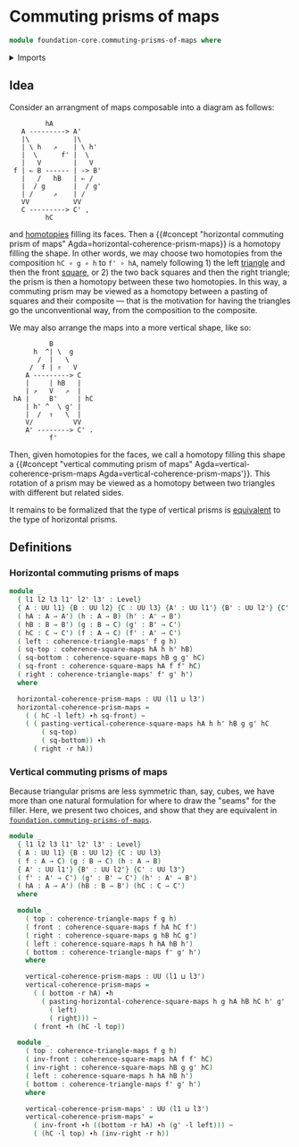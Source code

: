 # Commuting prisms of maps

```agda
module foundation-core.commuting-prisms-of-maps where
```

<details><summary>Imports</summary>

```agda
open import foundation.universe-levels

open import foundation-core.commuting-squares-of-maps
open import foundation-core.commuting-triangles-of-maps
open import foundation-core.homotopies
open import foundation-core.whiskering-homotopies
```

</details>

## Idea

Consider an arrangment of maps composable into a diagram as follows:

```text
         hA
   A ---------> A'
   |\           |\
   | \ h   ⇗    | \ h'
   |  \      f' |  \
   |   V        |   V
 f | ⇐ B ------ | -> B'
   |   /   hB   | ⇐ /
   |  / g       |  / g'
   | /     ⇗    | /
   VV           VV
   C ---------> C' ,
         hC
```

and [homotopies](foundation-core.homotopies.md) filling its faces. Then a
{{#concept "horizontal commuting prism of maps" Agda=horizontal-coherence-prism-maps}}
is a homotopy filling the shape. In other words, we may choose two homotopies
from the composition `hC ∘ g ∘ h` to `f' ∘ hA`, namely following 1) the left
[triangle](foundation-core.commuting-triangles-of-maps.md) and then the front
[square](foundation-core.commuting-squares-of-maps.md), or 2) the two back
squares and then the right triangle; the prism is then a homotopy between these
two homotopies. In this way, a commuting prism may be viewed as a homotopy
between a pasting of squares and their composite — that is the motivation for
having the triangles go the unconventional way, from the composition to the
composite.

We may also arrange the maps into a more vertical shape, like so:

```text
          B
      h  ^| \  g
       /  |   \
     /  f | ⇑   V
    A ---------> C
    |     | hB   |
    | ⇗   V   ⇗  |
 hA |     B'     | hC
    | h' ^  \ g' |
    |  /  ⇑   \  |
    V/          VV
    A' --------> C' .
          f'
```

Then, given homotopies for the faces, we call a homotopy filling this shape a
{{#concept "vertical commuting prism of maps" Agda=vertical-coherence-prism-maps Agda=vertical-coherence-prism-maps'}}.
This rotation of a prism may be viewed as a homotopy between two triangles with
different but related sides.

It remains to be formalized that the type of vertical prisms is
[equivalent](foundation-core.equivalences.md) to the type of horizontal prisms.

## Definitions

### Horizontal commuting prisms of maps

```agda
module _
  { l1 l2 l3 l1' l2' l3' : Level}
  { A : UU l1} {B : UU l2} {C : UU l3} {A' : UU l1'} {B' : UU l2'} {C' : UU l3'}
  ( hA : A → A') (h : A → B) (h' : A' → B')
  ( hB : B → B') (g : B → C) (g' : B' → C')
  ( hC : C → C') (f : A → C) (f' : A' → C')
  ( left : coherence-triangle-maps' f g h)
  ( sq-top : coherence-square-maps hA h h' hB)
  ( sq-bottom : coherence-square-maps hB g g' hC)
  ( sq-front : coherence-square-maps hA f f' hC)
  ( right : coherence-triangle-maps' f' g' h')
  where

  horizontal-coherence-prism-maps : UU (l1 ⊔ l3')
  horizontal-coherence-prism-maps =
    ( ( hC ·l left) ∙h sq-front) ~
    ( ( pasting-vertical-coherence-square-maps hA h h' hB g g' hC
        ( sq-top)
        ( sq-bottom)) ∙h
      ( right ·r hA))
```

### Vertical commuting prisms of maps

Because triangular prisms are less symmetric than, say, cubes, we have more than
one natural formulation for where to draw the "seams" for the filler. Here, we
present two choices, and show that they are equivalent in
[`foundation.commuting-prisms-of-maps`](foundation.commuting-prisms-of-maps.md).

```agda
module _
  { l1 l2 l3 l1' l2' l3' : Level}
  { A : UU l1} {B : UU l2} {C : UU l3}
  ( f : A → C) (g : B → C) (h : A → B)
  { A' : UU l1'} {B' : UU l2'} {C' : UU l3'}
  ( f' : A' → C') (g' : B' → C') (h' : A' → B')
  ( hA : A → A') (hB : B → B') (hC : C → C')
  where

  module _
    ( top : coherence-triangle-maps f g h)
    ( front : coherence-square-maps f hA hC f')
    ( right : coherence-square-maps g hB hC g')
    ( left : coherence-square-maps h hA hB h')
    ( bottom : coherence-triangle-maps f' g' h')
    where

    vertical-coherence-prism-maps : UU (l1 ⊔ l3')
    vertical-coherence-prism-maps =
      ( ( bottom ·r hA) ∙h
        ( pasting-horizontal-coherence-square-maps h g hA hB hC h' g'
          ( left)
          ( right))) ~
      ( front ∙h (hC ·l top))

  module _
    ( top : coherence-triangle-maps f g h)
    ( inv-front : coherence-square-maps hA f f' hC)
    ( inv-right : coherence-square-maps hB g g' hC)
    ( left : coherence-square-maps h hA hB h')
    ( bottom : coherence-triangle-maps f' g' h')
    where

    vertical-coherence-prism-maps' : UU (l1 ⊔ l3')
    vertical-coherence-prism-maps' =
      ( inv-front ∙h ((bottom ·r hA) ∙h (g' ·l left))) ~
      ( (hC ·l top) ∙h (inv-right ·r h))
```
